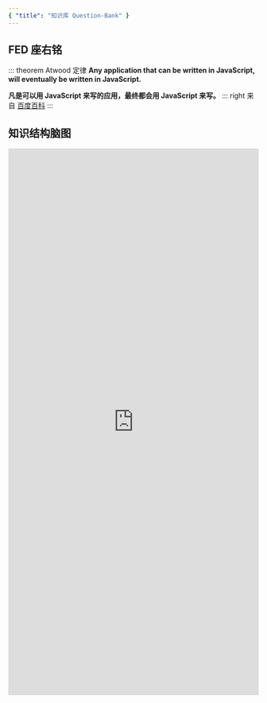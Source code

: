 ```yaml
---
{ "title": "知识库 Question-Bank" }
---
```


## FED 座右铭

::: theorem Atwood 定律
**Any application that can be written in JavaScript, will eventually be written in JavaScript.**

**凡是可以用 JavaScript 来写的应用，最终都会用 JavaScript 来写。**
::: right
来自 [百度百科](https://baike.baidu.com/item/%E9%98%BF%E7%89%B9%E4%BC%8D%E5%BE%B7%E5%AE%9A%E5%BE%8B/631745?fr=aladdin)
:::

## 知识结构脑图

<div class="container">
 <iframe  
  height=1100 
  width=100% 
  src='https://www.processon.com/view/link/5e7831fce4b092510f6d1884'  
  frameborder=0  
  allowfullscreen>
 </iframe>
  <style>
  .container {
    overflow: hidden;
  }
  </style>
</div>
